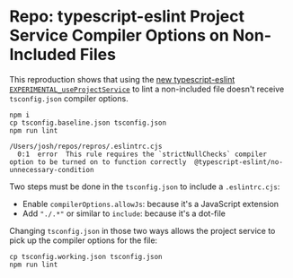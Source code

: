 # Repo: typescript-eslint Project Service Compiler Options on Non-Included Files

This reproduction shows that using the [new typescript-eslint `EXPERIMENTAL_useProjectService`](https://typescript-eslint.io/packages/parser/#experimental_useprojectservice) to lint a non-included file doesn't receive `tsconfig.json` compiler options.

```shell
npm i
cp tsconfig.baseline.json tsconfig.json
npm run lint
```

```plaintext
/Users/josh/repos/repros/.eslintrc.cjs
  0:1  error  This rule requires the `strictNullChecks` compiler option to be turned on to function correctly  @typescript-eslint/no-unnecessary-condition
```

Two steps must be done in the `tsconfig.json` to include a `.eslintrc.cjs`:

- Enable `compilerOptions.allowJs`: because it's a JavaScript extension
- Add `"./.*"` or similar to `include`: because it's a dot-file

Changing `tsconfig.json` in those two ways allows the project service to pick up the compiler options for the file:

```plaintext
cp tsconfig.working.json tsconfig.json
npm run lint
```
